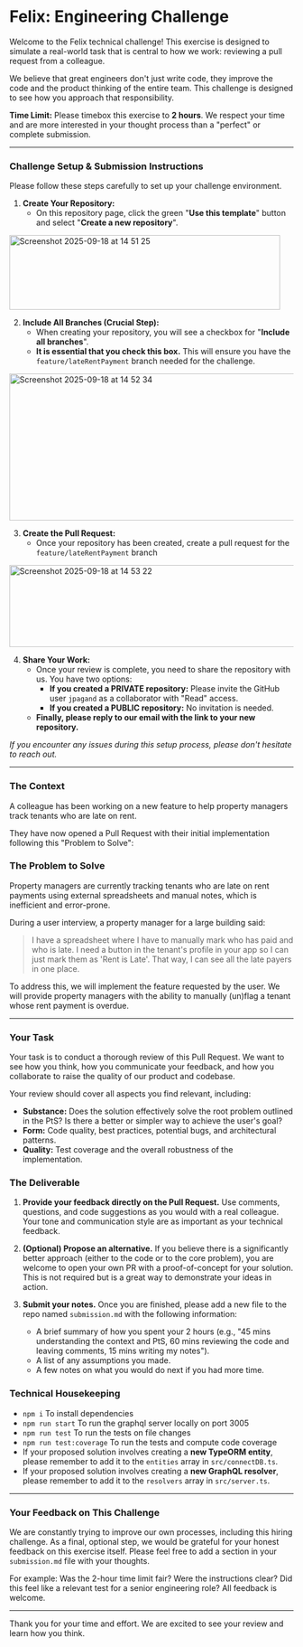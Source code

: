 
# **Felix: Engineering Challenge**

Welcome to the Felix technical challenge! This exercise is designed to simulate a real-world task that is central to how we work: reviewing a pull request from a colleague.

We believe that great engineers don't just write code, they improve the code and the product thinking of the entire team. This challenge is designed to see how you approach that responsibility.

**Time Limit:** Please timebox this exercise to **2 hours**. We respect your time and are more interested in your thought process than a "perfect" or complete submission.


---
### **Challenge Setup & Submission Instructions**

Please follow these steps carefully to set up your challenge environment.


1.  **Create Your Repository:**
    *   On this repository page, click the green "**Use this template**" button and select "**Create a new repository**".
<img width="480" height="132" alt="Screenshot 2025-09-18 at 14 51 25" src="https://github.com/user-attachments/assets/2567f5e9-837e-436a-938c-204f93cfd9ef" />


2.  **Include All Branches (Crucial Step):**
    *   When creating your repository, you will see a checkbox for "**Include all branches**".
    *   **It is essential that you check this box.** This will ensure you have the `feature/lateRentPayment` branch needed for the challenge.
<img width="775" height="260" alt="Screenshot 2025-09-18 at 14 52 34" src="https://github.com/user-attachments/assets/1cb88b88-d1ac-4003-94fc-af9181c79c8a" />


3.  **Create the Pull Request:**
    *   Once your repository has been created, create a pull request for the `feature/lateRentPayment` branch
<img width="972" height="145" alt="Screenshot 2025-09-18 at 14 53 22" src="https://github.com/user-attachments/assets/982f3b9b-41a4-4ffa-a87d-168d21d4ea6d" />

4.  **Share Your Work:**
    *   Once your review is complete, you need to share the repository with us. You have two options:
        *   **If you created a PRIVATE repository:** Please invite the GitHub user `jpagand` as a collaborator with "Read" access.
        *   **If you created a PUBLIC repository:** No invitation is needed.
    *   **Finally, please reply to our email with the link to your new repository.**

*If you encounter any issues during this setup process, please don't hesitate to reach out.*

---

### **The Context**

A colleague has been working on a new feature to help property managers track tenants who are late on rent.

They have now opened a Pull Request with their initial implementation following this "Problem to Solve":

### **The Problem to Solve**
Property managers are currently tracking tenants who are late on rent payments using external spreadsheets and manual notes, which is inefficient and error-prone.

During a user interview, a property manager for a large building said:
>I have a spreadsheet where I have to manually mark who has paid and who is late. I need a button in the tenant's profile in your app so I can just mark them as 'Rent is Late'. That way, I can see all the late payers in one place.

To address this, we will implement the feature requested by the user. We will provide property managers with the ability to manually (un)flag a tenant whose rent payment is overdue.

---
### **Your Task**

Your task is to conduct a thorough review of this Pull Request. We want to see how you think, how you communicate your feedback, and how you collaborate to raise the quality of our product and codebase.

Your review should cover all aspects you find relevant, including:
*   **Substance:** Does the solution effectively solve the root problem outlined in the PtS? Is there a better or simpler way to achieve the user's goal?
*   **Form:** Code quality, best practices, potential bugs, and architectural patterns.
*   **Quality:** Test coverage and the overall robustness of the implementation.

### **The Deliverable**

1.  **Provide your feedback directly on the Pull Request.** Use comments, questions, and code suggestions as you would with a real colleague. Your tone and communication style are as important as your technical feedback.

2.  **(Optional) Propose an alternative.** If you believe there is a significantly better approach (either to the code or to the core problem), you are welcome to open your own PR with a proof-of-concept for your solution. This is not required but is a great way to demonstrate your ideas in action.

3.  **Submit your notes.** Once you are finished, please add a new file to the repo named `submission.md` with the following information:
    *   A brief summary of how you spent your 2 hours (e.g., "45 mins understanding the context and PtS, 60 mins reviewing the code and leaving comments, 15 mins writing my notes").
    *   A list of any assumptions you made.
    *   A few notes on what you would do next if you had more time.

### **Technical Housekeeping**

* `npm i` To install dependencies
* `npm run start` To run the graphql server locally on port 3005
* `npm run test` To run the tests on file changes
* `npm run test:coverage` To run the tests and compute code coverage
*   If your proposed solution involves creating a **new TypeORM entity**, please remember to add it to the `entities` array in `src/connectDB.ts`.
*   If your proposed solution involves creating a **new GraphQL resolver**, please remember to add it to the `resolvers` array in `src/server.ts`.

---

### **Your Feedback on This Challenge**
We are constantly trying to improve our own processes, including this hiring challenge. As a final, optional step, we would be grateful for your honest feedback on this exercise itself. Please feel free to add a section in your `submission.md` file with your thoughts.

For example: Was the 2-hour time limit fair? Were the instructions clear? Did this feel like a relevant test for a senior engineering role? All feedback is welcome.

---

Thank you for your time and effort. We are excited to see your review and learn how you think.
